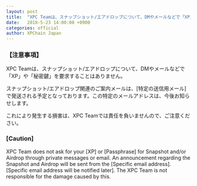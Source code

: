 ```yaml
---
layout: post
title:  "XPC Teamは、スナップショット/エアドロップについて、DMやメールなどで「XP」や「秘密鍵」を要求することはありません。"
date:   2018-5-23 14:00:00 +0900
categories: official
author: XPChain Japan
---
```


### 【注意事項】

XPC Teamは、スナップショット/エアドロップについて、DMやメールなどで「XP」や「秘密鍵」を要求することはありません。

スナップショット/エアドロップ関連のご案内メールは、[特定の送信用メール]で発送される予定となっております。この特定のメールアドレスは、今後お知らせします。

これにより発生する損害は、XPC Teamでは責任を負いませんので、ご注意ください。

### [Caution]
XPC Team does not ask for your [XP] or [Passphrase] for Snapshot and/or Airdrop through private messages or email.
An announcement regarding the Snapshot and Airdrop will be sent from the [Specific email address].
[Specific email address will be notified later].
The XPC Team is not responsible for the damage caused by this.
